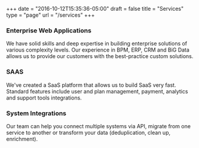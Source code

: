 +++
date = "2016-10-12T15:35:36-05:00"
draft = false
title = "Services"
type = "page"
url = "/services"
+++

<div>
	<h3>Enterprise Web Applications</h3>
	<div class="strong_points--item_content">
		<div class="strong_points--item_image -circle">
			<i class="bi_building-office-a"></i>
		</div>
		<p class="strong_points--item_text_services">
			We have solid skills and deep expertise in building enterprise solutions of various complexity levels. Our experience in BPM, ERP, CRM and BiG Data allows us to provide our customers with the best-practice custom solutions.
		</p>
	</div>
</div>

<div>
	<h3>SAAS</h3>
	<div class="strong_points--item_content">
		<div class="strong_points--item_image -circle">
			<i class=" bi_interface-cloud-upload"></i>
		</div>
		<p class="strong_points--item_text_services">
			We've created a SaaS platform that allows us to build SaaS very fast. Standard features include user and plan management, payment, analytics and support tools integrations.
		</p>
	</div>
</div>


<div>
	<h3>System Integrations</h3>
	<div class="strong_points--item_content">
		<div class="strong_points--item_image -circle">
			<i class="bi_setting-gear-a"></i>
		</div>
		<p class="strong_points--item_text_services">
			Our team can help you connect multiple systems via API, migrate from one service to another or transform your data (deduplication, clean up, enrichment).
		</p>
	</div>
</div>
